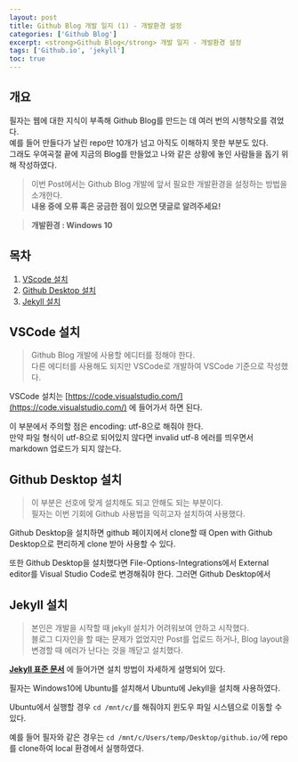 ```yaml
---
layout: post
title: Github Blog 개발 일지 (1) - 개발환경 설정
categories: ['Github Blog']
excerpt: <strong>Github Blog</strong> 개발 일지 - 개발환경 설정
tags: ['Github.io', 'jekyll']
toc: true
---
```


## **개요**  

필자는 웹에 대한 지식이 부족해 Github Blog를 만드는 데 여러 번의 시행착오를 겪었다. <br>예를 들어 만들다가 날린 repo만 10개가 넘고 아직도 이해하지 못한 부분도 있다. <br>그래도 우여곡절 끝에 지금의 Blog를 만들었고 나와 같은 상황에 놓인 사람들을 돕기 위해 작성하였다.

> 이번 Post에서는 Github Blog 개발에 앞서 필요한 개발환경을 설정하는 방법을 소개한다.<br>**내용 중에 오류 혹은 궁금한 점이 있으면 댓글로 알려주세요!**

> **개발환경 : Windows 10**

## 목차

1. [VScode 설치](#vscode-설치)
2. [Github Desktop 설치](#github-desktop-설치)
3. [Jekyll 설치](#jekyll-설치)

## VSCode 설치

> Github Blog 개발에 사용할 에디터를 정해야 한다.<br>다른 에디터를 사용해도 되지만 VSCode로 개발하여 VSCode 기준으로 작성했다.

VSCode 설치는 [https://code.visualstudio.com/](https://code.visualstudio.com/) 에 들어가서 하면 된다.

이 부분에서 주의할 점은 encoding: utf-8으로 해줘야 한다.<br>만약 파일 형식이 utf-8으로 되어있지 않다면 invalid utf-8 에러를 띄우면서 markdown 업로드가 되지 않는다.

## Github Desktop 설치

> 이 부분은 선호에 맞게 설치해도 되고 안해도 되는 부분이다.<br>필자는 이번 기회에 Github 사용법을 익히고자 설치하여 사용했다.<br>

Github Desktop을 설치하면 github 페이지에서 clone할 때 Open with Github Desktop으로 편리하게 clone 받아 사용할 수 있다.

또한 Github Desktop을 설치했다면 File-Options-Integrations에서 External editor를 Visual Studio Code로 변경해줘야 한다. 그러면 Github Desktop에서 

## Jekyll 설치

> 본인은 개발을 시작할 때 jekyll 설치가 어려워보여 안하고 시작했다. <br>블로그 디자인을 할 때는 문제가 없었지만 Post를 업로드 하거나, Blog layout을 변경할 때 에러가 난다는 것을 깨닫고 설치했다.

**[Jekyll 표준 문서](http://jekyllrb-ko.github.io/docs/installation/)** 에 들어가면 설치 방법이 자세하게 설명되어 있다.

필자는 Windows10에 Ubuntu를 설치해서 Ubuntu에 Jekyll을 설치해 사용하였다.

Ubuntu에서 실행할 경우 `cd /mnt/c/`를 해줘야지 윈도우 파일 시스템으로 이동할 수 있다.

예를 들어 필자와 같은 경우는  `cd /mnt/c/Users/temp/Desktop/github.io/`에 repo를 clone하여 local 환경에서 실행하였다.